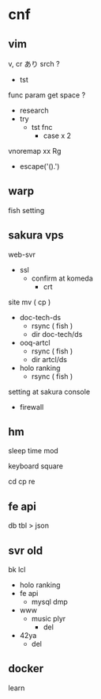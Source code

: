 
# cnf


## vim

v, cr あり srch ?
- tst


func param get space ?
- research
- try
  - tst fnc
    - case x 2


vnoremap xx Rg
- escape('().')


## warp

fish setting


## sakura vps

web-svr
- ssl
  - confirm at komeda
    - crt


site mv ( cp )
- doc-tech-ds
  - rsync ( fish )
  - dir doc-tech/ds
- ooq-artcl
  - rsync ( fish )
  - dir artcl/ds
- holo ranking
  - rsync ( fish )


setting at sakura console
- firewall


## hm

sleep time mod

keyboard square

cd cp re


## fe api

db tbl > json


## svr old

bk lcl
- holo ranking
- fe api
  - mysql dmp
- www
  - music plyr
    - del
- 42ya
  - del


## docker

learn



